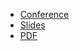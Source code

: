 * [Conference](https://fosdem.org/2022/schedule/event/keynotes_welcome/)
* [Slides](https://docs.google.com/presentation/d/1T_bML0Tcu7e7j5Po9KpAG-CSN3B6MPDY7jDobQXueRw/edit)
* [PDF](2022-02-05--FOSDEM_Opening_Talk.pdf)

